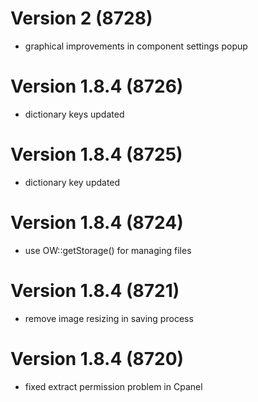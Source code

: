 # Version 2 (8728)
- graphical improvements in component settings popup

# Version 1.8.4 (8726)
- dictionary keys updated

# Version 1.8.4 (8725)
- dictionary key updated

# Version 1.8.4 (8724)
- use OW::getStorage() for managing files

# Version 1.8.4 (8721)
- remove image resizing in saving process

# Version 1.8.4 (8720)
- fixed extract permission problem in Cpanel